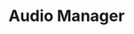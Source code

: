 ---
title: Audio Manager
description: The AudioVolUIMgr can add, delete and replace Audio Profiles, and can select the current Audio Profile that will be in effect on the device.
layout: csp-detail.html
mxversions:
  - text: MX 4.2
    value: 4.2
  - text: MX 4.3
    value: 4.3
  - text: MX 4.4
    value: 4.4
  - text: MX 5.0
    value: 5.0
    
csp: audiovoluimgr
---